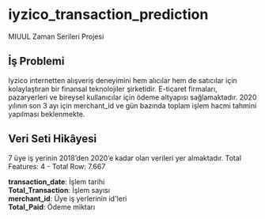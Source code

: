 # iyzico_transaction_prediction
MIUUL Zaman Serileri Projesi

## İş Problemi

  Iyzico internetten alışveriş deneyimini hem alıcılar hem de satıcılar için kolaylaştıran bir finansal teknolojiler şirketidir.
E-ticaret firmaları, pazaryerleri ve bireysel kullanıcılar için ödeme altyapısı sağlamaktadır. 2020 yılının son 3 ayı için merchant_id ve gün bazında toplam işlem hacmi tahmini yapılması beklenmekte.


## Veri Seti Hikâyesi
  7 üye iş yerinin 2018’den 2020’e kadar olan verileri yer almaktadır.
  Total Features: 4 - Total Row: 7.667

 **transaction_date**: İşlem tarihi \
 **Total_Transaction**: İşlem sayısı \
 **merchant_id**: Üye iş yerlerinin id'leri \
 **Total_Paid**: Ödeme miktarı
